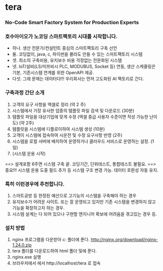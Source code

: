 # tera
### No-Code Smart Factory System for Production Experts

### 호수아이오가 노코딩 스마트팩토리 시대를 시작합니다.

- 하나. 생산 전문가/컨설턴트 중심의 스마트팩토리 구축 선언
- 둘. 코딩없이, java, c, 파이썬을 몰라도 만들 수 있는 스마트팩토리 시스템
- 셋. 최소의 구축비용, 유지보수 비용 걱정없는 전문화된 시스템
- 넷. IoT/설비(LS/미쯔비시 PLC, MODUBUS, Socket 등) 연동, 생산 스케줄링은 기본, 기존시스템 연계를 위한 OpenAPI 제공.
- 다섯. 그래 문제는 데이터다!!! 우리회사는 먼저 고도화된 AI 팩토리로 간다.


### 구축과정 간단 소개

1. 고객의 요구 사항을 엑셀로 정리 (약 2 주)
2. 시스템에서 가장 유사한 업종의 템플릿 파일 검색 및 다운로드 (30분)
3. 템플릿 파일을 대상기업에 맞게 수정 (엑셀 중급 사용자 수준이면 작성 가능한 난이도) (약 2주)
4. 템플릿을 시스템에 디플로이하여 시스템 생성 (10분)
5. 고객이 시스템에 접속하여 시운전  및 수정 요구사항 반영 (2주)
6. 시스템을 로컬 서버에 배치하여 운영하거나 클러우드 서비스로 운영하는 설정. (1일)
7. (시스템 운용 시작)

==> 설계포함 6주면 시스템 구축 끝.  코딩기간, 단위테스트, 통합테스트 불필요.
==> 중요!!! 시스템 운용 도중 필드 추가 등 시스템 구조 변경 가능. 데이터 호환성 자동 유지.

### 특히 이런경우에 추천합니다.

1. 스마트공방 등 한정된 예산으로 고기능의 시스템을 구축해야 하는 경우
2. 유지보수가 어려운 사이트. 또는 잘 운영되고 있지만 기존 시스템을 변경하지 않고 기능을 확장하고자 하는 경우.
3. 시스템 설계는 다 되어 있으나 구현할 엔지니어 확보에 어려움을 겪고있는 경우 등.

   
### 설치 방법

1. nginx 프로그램을 다운받아 c: 폴더에 푼다.
http://nginx.org/download/nginx-1.24.0.zip
2. tera 폴더를 다운로드하여  html 폴더 및에 푼다.
3. nginx.exe 실행
4. 브라우저에서 에서 http://localhost/tera  로 접속
